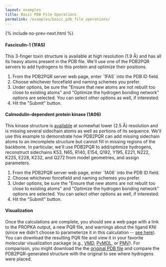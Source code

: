 ```yaml
---
layout: examples
title: Basic PDB File Operations
permalink: /examples/basic_pdb_file_operations/
---
```



{% include no-prev-next.html %}



#### Fasciculin-1 (1FAS)

This 3-finger toxin structure is available at high resolution (1.9 Å) and has all its heavy atoms present in the PDB file. We'll use one of the PDB2PQR servers to add hydrogens to this protein and optimize their positions.
<ol>
<li>From the PDB2PQR server web page, enter `1FAS` into the PDB ID field.</li>
<li>Choose whichever forcefield and naming schemes you prefer.</li>
<li>Under options, be sure the "Ensure that new atoms are not rebuilt too close to existing atoms" and "Optimize the hydrogen bonding network" options are selected. You can select other options as well, if interested.</li>
<li>Hit the "Submit" button.</li>
</ol>


#### Calmodulin-dependent protein kinase (1A06)

This kinase structure is <a href="http://www.pdb.org/pdb/explore.do?structureId=1A06" target="_blank">available</a> at somewhat lower (2.5 Å) resolution and is missing several sidechain atoms as well as portions of its sequence. We'll use this example to demonstrate how PDB2PQR can add missing sidechain atoms to an imcomplete structure but cannot fill in missing regions of the backbone. In particular, we'll use PDB2PQR to add/optimize hydrogens, reconstruct sidechains K53, N65, R140, E154, Q192, Y195, E221, N222, K225, E228, K232, and Q272 from model geometries, and assign parameters.

<ol>
<li>From the PDB2PQR server web page, enter `1A06` into the PDB ID field.</li>
<li>Choose whichever forcefield and naming schemes you prefer.</li>
<li>Under options, be sure the "Ensure that new atoms are not rebuilt too close to existing atoms" and "Optimize the hydrogen bonding network" options are selected. You can select other options as well, if interested.</li>
<li>Hit the "Submit" button.</li>
</ol>


#### Visualization
<p>Once the calculations are complete, you should see a web page with a link to the PROPKA output, a new PQR file, and warnings about the ligand KNI (since we didn't choose to parameterize it in this calculation -- <a href="http://pdb2pqr.sourceforge.net/examples/#hiv1lig">see here</a>). You can download the resulting PQR file and view it in your favorite molecular visualization package (e.g., <a href="http://www.ks.uiuc.edu/Research/vmd/" target="_blank">VMD</a>, <a target="_blank" href="http://www.pymol.org/">PyMOL</a>, or <a target="_blank" href="http://www.scripps.edu/sanner/python/pmv/index.html">PMV</a>). For comparison, you might download the the <a href="http://www.pdb.org/pdb/explore.do?structureId=1HPX" target="_blank">original PDB file</a> and compare the PDB2PQR-generated structure with the original to see where hydrogens were placed.</p>
